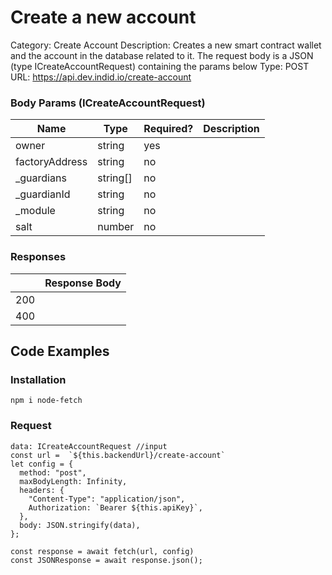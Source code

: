# Create a new account

Category: Create Account
Description: Creates a new smart contract wallet and the account in the database related to it. The request body is a JSON (type ICreateAccountRequest) containing the params below
Type: POST
URL: https://api.dev.indid.io/create-account

### Body Params (ICreateAccountRequest)

| Name | Type | Required? | Description |
| --- | --- | --- | --- |
| owner | string | yes |  |
| factoryAddress | string | no |  |
| _guardians | string[] | no |  |
| _guardianId | string | no |  |
| _module | string | no |  |
| salt | number | no |  |

### Responses

|  | Response Body |
| --- | --- |
| 200 |  |
| 400 |  |

## Code Examples

### Installation

```tsx
npm i node-fetch
```

### Request

```tsx
data: ICreateAccountRequest //input
const url =  `${this.backendUrl}/create-account`
let config = {
  method: "post",
  maxBodyLength: Infinity,
  headers: {
    "Content-Type": "application/json",
    Authorization: `Bearer ${this.apiKey}`,
  },
  body: JSON.stringify(data),
};

const response = await fetch(url, config)
const JSONResponse = await response.json();

```